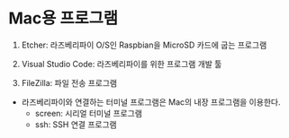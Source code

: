 # Mac용 프로그램

1. Etcher: 라즈베리파이 O/S인 Raspbian을 MicroSD 카드에 굽는 프로그램

2. Visual Studio Code: 라즈베리파이를 위한 프로그램 개발 툴

3. FileZilla: 파일 전송 프로그램

* 라즈베리파이와 연결하는 터미널 프로그램은 Mac의 내장 프로그램을 이용한다.
  * screen: 시리얼 터미널 프로그램
  * ssh: SSH 연결 프로그램
